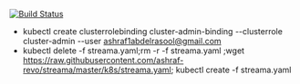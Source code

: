 [![Build Status](https://travis-ci.org/ashraf-revo/streama.svg?branch=master)](https://travis-ci.org/ashraf-revo/streama)
- kubectl create clusterrolebinding cluster-admin-binding --clusterrole cluster-admin --user ashraf1abdelrasool@gmail.com
- kubectl delete -f streama.yaml;rm -r -f streama.yaml ;wget https://raw.githubusercontent.com/ashraf-revo/streama/master/k8s/streama.yaml; kubectl create -f streama.yaml
